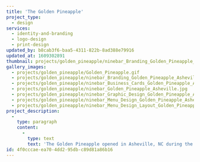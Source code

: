 ```yaml
---
title: 'The Golden Pineapple'
project_type:
  - design
services:
  - identity-and-branding
  - logo-design
  - print-design
updated_by: b8cab3f6-baa5-4311-822b-8ad388e79916
updated_at: 1609302891
thumbnail: projects/golden_pineapple/ninebar_Branding_Golden_Pineapple_Asheville.jpg
gallery_images:
  - projects/golden_pineapple/Golden_Pineapple.gif
  - projects/golden_pineapple/ninebar_Branding_Golden_Pineapple_Asheville.jpg
  - projects/golden_pineapple/ninebar_Business_Cards_Golden_Pineapple_Asheville.jpg
  - projects/golden_pineapple/ninebar_Golden_Pineapple_Asheville.jpg
  - projects/golden_pineapple/ninebar_Graphic_Design_Golden_Pineapple_Asheville.jpg
  - projects/golden_pineapple/ninebar_Menu_Design_Golden_Pineapple_Asheville.jpg
  - projects/golden_pineapple/ninebar_Menu_Design_Layout_Golden_Pineapple_Asheville.jpg
project_description:
  -
    type: paragraph
    content:
      -
        type: text
        text: 'The Golden Pineapple opened in Asheville, NC during the spring of 2019. A year earlier, the owners approached my team to design a striking identity for their bar, assist in the layout of their physical space and create an easy to edit, information dense menu system. It quickly became a favorite of locals and visitors alike.'
id: 4f0cccae-ea70-4dd2-95db-c89d81a86b16
---
```

